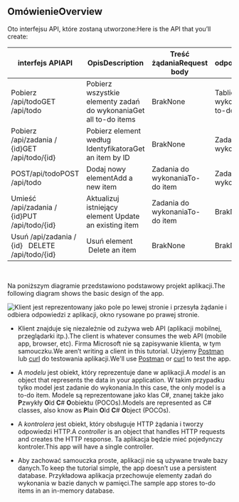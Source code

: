 ## <a name="overview"></a><span data-ttu-id="5a6bf-101">Omówienie</span><span class="sxs-lookup"><span data-stu-id="5a6bf-101">Overview</span></span>

<span data-ttu-id="5a6bf-102">Oto interfejsu API, które zostaną utworzone:</span><span class="sxs-lookup"><span data-stu-id="5a6bf-102">Here is the API that you’ll create:</span></span>

|<span data-ttu-id="5a6bf-103">interfejs API</span><span class="sxs-lookup"><span data-stu-id="5a6bf-103">API</span></span> | <span data-ttu-id="5a6bf-104">Opis</span><span class="sxs-lookup"><span data-stu-id="5a6bf-104">Description</span></span>    | <span data-ttu-id="5a6bf-105">Treść żądania</span><span class="sxs-lookup"><span data-stu-id="5a6bf-105">Request body</span></span>    | <span data-ttu-id="5a6bf-106">Treść odpowiedzi</span><span class="sxs-lookup"><span data-stu-id="5a6bf-106">Response body</span></span>   |
|--- | ---- | ---- | ---- |
|<span data-ttu-id="5a6bf-107">Pobierz /api/todo</span><span class="sxs-lookup"><span data-stu-id="5a6bf-107">GET /api/todo</span></span>  | <span data-ttu-id="5a6bf-108">Pobierz wszystkie elementy zadań do wykonania</span><span class="sxs-lookup"><span data-stu-id="5a6bf-108">Get all to-do items</span></span> | <span data-ttu-id="5a6bf-109">Brak</span><span class="sxs-lookup"><span data-stu-id="5a6bf-109">None</span></span> | <span data-ttu-id="5a6bf-110">Tablica elementów do wykonania</span><span class="sxs-lookup"><span data-stu-id="5a6bf-110">Array of to-do items</span></span>|
|<span data-ttu-id="5a6bf-111">Pobierz /api/zadania / {id}</span><span class="sxs-lookup"><span data-stu-id="5a6bf-111">GET /api/todo/{id}</span></span>  | <span data-ttu-id="5a6bf-112">Pobierz element według Identyfikatora</span><span class="sxs-lookup"><span data-stu-id="5a6bf-112">Get an item by ID</span></span> | <span data-ttu-id="5a6bf-113">Brak</span><span class="sxs-lookup"><span data-stu-id="5a6bf-113">None</span></span> | <span data-ttu-id="5a6bf-114">Zadania do wykonania</span><span class="sxs-lookup"><span data-stu-id="5a6bf-114">To-do item</span></span>|
|<span data-ttu-id="5a6bf-115">POST/api/todo</span><span class="sxs-lookup"><span data-stu-id="5a6bf-115">POST /api/todo</span></span> | <span data-ttu-id="5a6bf-116">Dodaj nowy element</span><span class="sxs-lookup"><span data-stu-id="5a6bf-116">Add a new item</span></span> | <span data-ttu-id="5a6bf-117">Zadania do wykonania</span><span class="sxs-lookup"><span data-stu-id="5a6bf-117">To-do item</span></span>  | <span data-ttu-id="5a6bf-118">Zadania do wykonania</span><span class="sxs-lookup"><span data-stu-id="5a6bf-118">To-do item</span></span> |
|<span data-ttu-id="5a6bf-119">Umieść /api/zadania / {id}</span><span class="sxs-lookup"><span data-stu-id="5a6bf-119">PUT /api/todo/{id}</span></span> | <span data-ttu-id="5a6bf-120">Aktualizuj istniejący element&nbsp;</span><span class="sxs-lookup"><span data-stu-id="5a6bf-120">Update an existing item &nbsp;</span></span>  | <span data-ttu-id="5a6bf-121">Zadania do wykonania</span><span class="sxs-lookup"><span data-stu-id="5a6bf-121">To-do item</span></span> |  <span data-ttu-id="5a6bf-122">Brak</span><span class="sxs-lookup"><span data-stu-id="5a6bf-122">None</span></span> |
|<span data-ttu-id="5a6bf-123">Usuń /api/zadania / {id}&nbsp;  &nbsp;</span><span class="sxs-lookup"><span data-stu-id="5a6bf-123">DELETE /api/todo/{id}  &nbsp;  &nbsp;</span></span> | <span data-ttu-id="5a6bf-124">Usuń element&nbsp;  &nbsp;</span><span class="sxs-lookup"><span data-stu-id="5a6bf-124">Delete an item &nbsp;  &nbsp;</span></span>  | <span data-ttu-id="5a6bf-125">Brak</span><span class="sxs-lookup"><span data-stu-id="5a6bf-125">None</span></span>  | <span data-ttu-id="5a6bf-126">Brak</span><span class="sxs-lookup"><span data-stu-id="5a6bf-126">None</span></span>|

<br>

<span data-ttu-id="5a6bf-127">Na poniższym diagramie przedstawiono podstawowy projekt aplikacji.</span><span class="sxs-lookup"><span data-stu-id="5a6bf-127">The following diagram shows the basic design of the app.</span></span>

![Klient jest reprezentowany jako pole po lewej stronie i przesyła żądanie i odbiera odpowiedzi z aplikacji, okno rysowane po prawej stronie.](../../tutorials/first-web-api/_static/architecture.png)

* <span data-ttu-id="5a6bf-132">Klient znajduje się niezależnie od zużywa web API (aplikacji mobilnej, przeglądarki itp.).</span><span class="sxs-lookup"><span data-stu-id="5a6bf-132">The client is whatever consumes the web API (mobile app, browser, etc).</span></span> <span data-ttu-id="5a6bf-133">Firma Microsoft nie są zapisywanie klienta, w tym samouczku.</span><span class="sxs-lookup"><span data-stu-id="5a6bf-133">We aren’t writing a client in this tutorial.</span></span> <span data-ttu-id="5a6bf-134">Użyjemy [Postman](https://www.getpostman.com/) lub [curl](https://developer.apple.com/legacy/library/documentation/Darwin/Reference/ManPages/man1/curl.1.html) do testowania aplikacji.</span><span class="sxs-lookup"><span data-stu-id="5a6bf-134">We'll use [Postman](https://www.getpostman.com/) or [curl](https://developer.apple.com/legacy/library/documentation/Darwin/Reference/ManPages/man1/curl.1.html) to test the app.</span></span>

* <span data-ttu-id="5a6bf-135">A *modelu* jest obiekt, który reprezentuje dane w aplikacji.</span><span class="sxs-lookup"><span data-stu-id="5a6bf-135">A *model* is an object that represents the data in your application.</span></span> <span data-ttu-id="5a6bf-136">W takim przypadku tylko model jest zadanie do wykonania.</span><span class="sxs-lookup"><span data-stu-id="5a6bf-136">In this case, the only model is a to-do item.</span></span> <span data-ttu-id="5a6bf-137">Modele są reprezentowane jako klas C#, znanej także jako **P**zwykły **O**ld **C**# **O**obiektu (POCOs).</span><span class="sxs-lookup"><span data-stu-id="5a6bf-137">Models are represented as C# classes, also know as **P**lain **O**ld **C**# **O**bject (POCOs).</span></span>

* <span data-ttu-id="5a6bf-138">A *kontrolera* jest obiekt, który obsługuje HTTP żądania i tworzy odpowiedzi HTTP.</span><span class="sxs-lookup"><span data-stu-id="5a6bf-138">A *controller* is an object that handles HTTP requests and creates the HTTP response.</span></span> <span data-ttu-id="5a6bf-139">Ta aplikacja będzie mieć pojedynczy kontroler.</span><span class="sxs-lookup"><span data-stu-id="5a6bf-139">This app will have a single controller.</span></span>

* <span data-ttu-id="5a6bf-140">Aby zachować samouczka proste, aplikacji nie są używane trwałe bazy danych.</span><span class="sxs-lookup"><span data-stu-id="5a6bf-140">To keep the tutorial simple, the app doesn’t use a persistent database.</span></span> <span data-ttu-id="5a6bf-141">Przykładowa aplikacja przechowuje elementy zadań do wykonania w bazie danych w pamięci.</span><span class="sxs-lookup"><span data-stu-id="5a6bf-141">The sample app stores to-do items in an in-memory database.</span></span>
